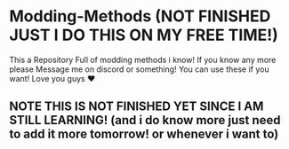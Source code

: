 # Modding-Methods (NOT FINISHED JUST I DO THIS ON MY FREE TIME!)
This a Repository Full of modding methods i know! If you know any more please Message me on discord or something! You can use these if you want! Love you guys ❤️

## NOTE THIS IS NOT FINISHED YET SINCE I AM STILL LEARNING! (and i do know more just need to add it more tomorrow! or whenever i want to)
